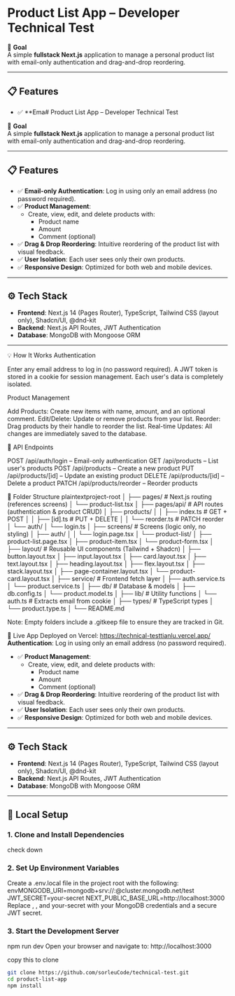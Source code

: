 # Product List App – Developer Technical Test

🧩 **Goal**  
A simple **fullstack Next.js** application to manage a personal product list with email-only authentication and drag-and-drop reordering.

---

## 📋 Features

- ✅ **Ema# Product List App – Developer Technical Test

🧩 **Goal**  
A simple **fullstack Next.js** application to manage a personal product list with email-only authentication and drag-and-drop reordering.

---

## 📋 Features

- ✅ **Email-only Authentication**: Log in using only an email address (no password required).
- ✅ **Product Management**:
  - Create, view, edit, and delete products with:
    - Product name
    - Amount
    - Comment (optional)
- ✅ **Drag & Drop Reordering**: Intuitive reordering of the product list with visual feedback.
- ✅ **User Isolation**: Each user sees only their own products.
- ✅ **Responsive Design**: Optimized for both web and mobile devices.

---

## ⚙️ Tech Stack

- **Frontend**: Next.js 14 (Pages Router), TypeScript, Tailwind CSS (layout only), Shadcn/UI, @dnd-kit
- **Backend**: Next.js API Routes, JWT Authentication
- **Database**: MongoDB with Mongoose ORM

---

💡 How It Works
Authentication

Enter any email address to log in (no password required).
A JWT token is stored in a cookie for session management.
Each user's data is completely isolated.

Product Management

Add Products: Create new items with name, amount, and an optional comment.
Edit/Delete: Update or remove products from your list.
Reorder: Drag products by their handle to reorder the list.
Real-time Updates: All changes are immediately saved to the database.


🔗 API Endpoints

POST /api/auth/login – Email-only authentication
GET /api/products – List user's products
POST /api/products – Create a new product
PUT /api/products/[id] – Update an existing product
DELETE /api/products/[id] – Delete a product
PATCH /api/products/reorder – Reorder products


📁 Folder Structure
plaintextproject-root
│
├── pages/                     # Next.js routing (references screens)
│   └── product-list.tsx
│
├── pages/api/                 # API routes (authentication & product CRUD)
│   ├── products/
│   │   ├── index.ts         # GET + POST
│   │   ├── [id].ts          # PUT + DELETE
│   │   └── reorder.ts       # PATCH reorder
│   └── auth/
│       └── login.ts
│
├── screens/                   # Screens (logic only, no styling)
│   ├── auth/
│   │   └── login.page.tsx
│   └── product-list/
│       ├── product-list.page.tsx
│       ├── product-item.tsx
│       └── product-form.tsx
│
├── layout/                    # Reusable UI components (Tailwind + Shadcn)
│   ├── button.layout.tsx
│   ├── input.layout.tsx
│   ├── card.layout.tsx
│   ├── text.layout.tsx
│   ├── heading.layout.tsx
│   ├── flex.layout.tsx
│   ├── stack.layout.tsx
│   ├── page-container.layout.tsx
│   └── product-card.layout.tsx
│
├── service/                   # Frontend fetch layer
│   ├── auth.service.ts
│   └── product.service.ts
│
├── db/                        # Database & models
│   ├── db.config.ts
│   └── product.model.ts
│
├── lib/                       # Utility functions
│   └── auth.ts              # Extracts email from cookie
│
├── types/                     # TypeScript types
│   └── product.type.ts
│
└── README.md

Note: Empty folders include a .gitkeep file to ensure they are tracked in Git.


🔗 Live App
Deployed on Vercel: https://technical-testtianlu.vercel.app/
**Authentication**: Log in using only an email address (no password required).
- ✅ **Product Management**:
  - Create, view, edit, and delete products with:
    - Product name
    - Amount
    - Comment (optional)
- ✅ **Drag & Drop Reordering**: Intuitive reordering of the product list with visual feedback.
- ✅ **User Isolation**: Each user sees only their own products.
- ✅ **Responsive Design**: Optimized for both web and mobile devices.

---

## ⚙️ Tech Stack

- **Frontend**: Next.js 14 (Pages Router), TypeScript, Tailwind CSS (layout only), Shadcn/UI, @dnd-kit
- **Backend**: Next.js API Routes, JWT Authentication
- **Database**: MongoDB with Mongoose ORM

---

## 🚀 Local Setup

### 1. Clone and Install Dependencies
check down


### 2. Set Up Environment Variables
Create a .env.local file in the project root with the following:
envMONGODB_URI=mongodb+srv://<username>:<password>@cluster.mongodb.net/test
JWT_SECRET=your-secret
NEXT_PUBLIC_BASE_URL=http://localhost:3000
Replace <username>, <password>, and your-secret with your MongoDB credentials and a secure JWT secret.
### 3. Start the Development Server
npm run dev
Open your browser and navigate to: http://localhost:3000


copy this to clone
```bash
git clone https://github.com/sorleuCode/technical-test.git
cd product-list-app
npm install
